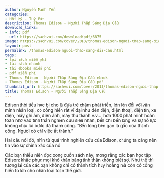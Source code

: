 ```yaml
---
author: Nguyễn Mạnh Yến
categories:
- Hồi Ký - Tuỳ Bút
description: Thomas Edison - Người Thắp Sáng Địa Cầu
download_links:
- info: pdf
  url: https://sachvui.com/download/pdf/6875
image: https://sachvui.com/cover/2018/thomas-edison-nguoi-thap-sang-dia-cau.jpg
layout: post
permalink: /thomas-edison-nguoi-thap-sang-dia-cau.html
tags:
- tải sách miễn phí
- tải sách nhanh
- tải ebooks miễn phí
- pdf miễn phí
- Thomas Edison - Người Thắp Sáng Địa Cầu ebook
- Thomas Edison - Người Thắp Sáng Địa Cầu pdf
thumbnail_url: https://sachvui.com/cover/2018/thomas-edison-nguoi-thap-sang-dia-cau.jpg
title: Thomas Edison - Người Thắp Sáng Địa Cầu
---
```


 <div class="item-desc text-justify"> <p>Edison thời tiểu học bị cho là đứa trẻ chậm phát triển, lớn lên đối với văn minh nhân loại, có cống hiến rất vĩ đại như đèn điện, điện thoại, điện tín, xe điện, máy ghi âm, điện ảnh, máy thu thanh v.v..., hơn 1000 phát minh hoàn toàn nhờ vào tinh thần nghiên cứu siêu nhân, bền chí bền lòng và sự nổ lực không chịu lùi bước đã thành công. “Bền lòng bền gan là gốc của thành công. Người có chí việc ắt thành.”</p><p>Hai câu nói đó, nhìn từ quá trình nghiên cứu của Edison, chúng ta càng nên tin vào sự chính xác của nó.</p><p>Các bạn thiếu niên đọc xong cuốn sách này, mong rằng các bạn học tập Edison: khắc phục mọi khó khăn bằng tinh thần không biết sợ. Như thế thì tương lai của các bạn không chỉ có thành tích huy hoàng mà còn có cống hiến to lớn cho nhân loại toàn thế giới.</p> </div>